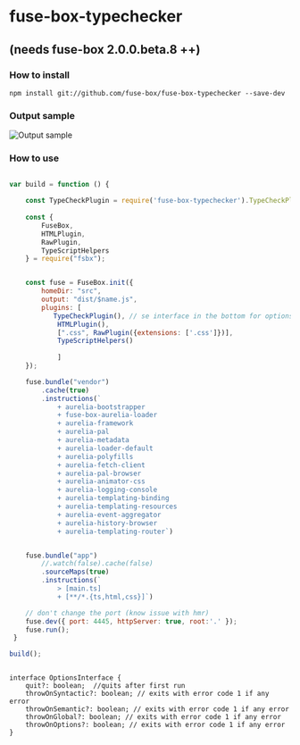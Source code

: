 # fuse-box-typechecker

## (needs fuse-box 2.0.0.beta.8 ++)

### How to install
```npm install git://github.com/fuse-box/fuse-box-typechecker --save-dev```


### Output sample
![Output sample](https://github.com/fuse-box/fuse-box-typechecker/raw/master/image/sampleNew.png "Output sample")


### How to use
```javascript

var build = function () {

    const TypeCheckPlugin = require('fuse-box-typechecker').TypeCheckPlugin
    
    const {
        FuseBox,
        HTMLPlugin,
        RawPlugin,
        TypeScriptHelpers
    } = require("fsbx");


    const fuse = FuseBox.init({
        homeDir: "src",
        output: "dist/$name.js",
        plugins: [
           TypeCheckPlugin(), // se interface in the bottom for options
            HTMLPlugin(), 
            [".css", RawPlugin({extensions: ['.css']})], 
            TypeScriptHelpers()
            
            ]
    });

    fuse.bundle("vendor")
        .cache(true)
        .instructions(` 
            + aurelia-bootstrapper
            + fuse-box-aurelia-loader
            + aurelia-framework
            + aurelia-pal
            + aurelia-metadata
            + aurelia-loader-default
            + aurelia-polyfills
            + aurelia-fetch-client
            + aurelia-pal-browser
            + aurelia-animator-css
            + aurelia-logging-console 
            + aurelia-templating-binding 
            + aurelia-templating-resources 
            + aurelia-event-aggregator 
            + aurelia-history-browser 
            + aurelia-templating-router`) 


    fuse.bundle("app")
        //.watch(false).cache(false)
        .sourceMaps(true)
        .instructions(` 
            > [main.ts]
            + [**/*.{ts,html,css}]`)      

    // don't change the port (know issue with hmr)
    fuse.dev({ port: 4445, httpServer: true, root:'.' });
    fuse.run();
 }

build();

```

```

interface OptionsInterface {
    quit?: boolean;  //quits after first run
    throwOnSyntactic?: boolean; // exits with error code 1 if any error
    throwOnSemantic?: boolean; // exits with error code 1 if any error
    throwOnGlobal?: boolean; // exits with error code 1 if any error
    throwOnOptions?: boolean; // exits with error code 1 if any error
}
```


